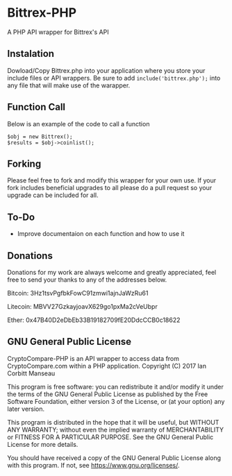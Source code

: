 # Bittrex-PHP
A PHP API wrapper for Bittrex's API

## Instalation
Dowload/Copy Bittrex.php into your application where you store your include files or API wrappers. Be sure to add `include('bittrex.php');` into any file that will make use of the warapper.

## Function Call
Below is an example of the code to call a function
```
$obj = new Bittrex();
$results = $obj->coinlist();
```

## Forking
Please feel free to fork and modify this wrapper for your own use. If your fork includes beneficial upgrades to all please do a pull request so your upgrade can be included for all.

## To-Do
* Improve documentaion on each function and how to use it

## Donations
Donations for my work are always welcome and greatly appreciated, feel free to send your thanks to any of the addresses below.

Bitcoin:     3Hz1tsvPgfbkFowC91zmwi1ajnJaWzRu61

Litecoin:    MBVV27GzkayjoavX629go1pxMa2cVeUbpr

Ether:       0x47B40D2eDbEb33B19182709fE20DdcCCB0c18622

## GNU General Public License
CryptoCompare-PHP is an API wrapper to access data from CryptoCompare.com within a PHP application.
Copyright (C) 2017  Ian Corbitt Manseau

This program is free software: you can redistribute it and/or modify
it under the terms of the GNU General Public License as published by
the Free Software Foundation, either version 3 of the License, or
(at your option) any later version.

This program is distributed in the hope that it will be useful,
but WITHOUT ANY WARRANTY; without even the implied warranty of
MERCHANTABILITY or FITNESS FOR A PARTICULAR PURPOSE.  See the
GNU General Public License for more details.

You should have received a copy of the GNU General Public License
along with this program.  If not, see <https://www.gnu.org/licenses/>.
